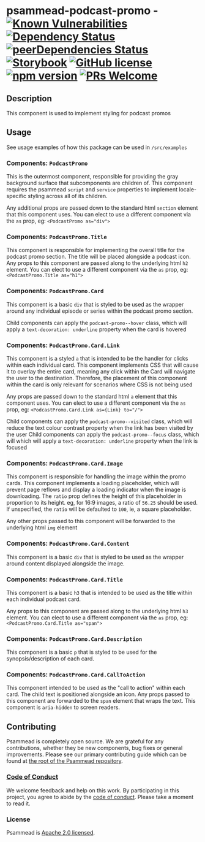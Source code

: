 # psammead-podcast-promo - [![Known Vulnerabilities](https://snyk.io/test/github/bbc/psammead/badge.svg?targetFile=packages%2Fcomponents%2Fpsammead-podcast-promo%2Fpackage.json)](https://snyk.io/test/github/bbc/psammead?targetFile=packages%2Fcomponents%2Fpsammead-podcast-promo%2Fpackage.json) [![Dependency Status](https://david-dm.org/bbc/psammead.svg?path=packages/components/psammead-podcast-promo)](https://david-dm.org/bbc/psammead?path=packages/components/psammead-podcast-promo) [![peerDependencies Status](https://david-dm.org/bbc/psammead/peer-status.svg?path=packages/components/psammead-podcast-promo)](https://david-dm.org/bbc/psammead?path=packages/components/psammead-podcast-promo&type=peer) [![Storybook](https://raw.githubusercontent.com/storybooks/brand/master/badge/badge-storybook.svg?sanitize=true)](https://bbc.github.io/psammead/?path=/story/figure--containing-image) [![GitHub license](https://img.shields.io/badge/license-Apache%202.0-blue.svg)](https://github.com/bbc/psammead/blob/latest/LICENSE) [![npm version](https://img.shields.io/npm/v/@bbc/psammead-podcast-promo.svg)](https://www.npmjs.com/package/@bbc/psammead-podcast-promo) [![PRs Welcome](https://img.shields.io/badge/PRs-welcome-brightgreen.svg)](https://github.com/bbc/psammead/blob/latest/CONTRIBUTING.md)

## Description

This component is used to implement styling for podcast promos

## Usage

See usage examples of how this package can be used in `/src/examples`

### Components: `PodcastPromo`

This is the outermost component, responsible for providing the gray background surface that subcomponents are children of. This component requires the psammead `script` and `service` properties to implement locale-specific styling across all of its children.

Any additional props are passed down to the standard html `section` element that this component uses. You can elect to use a different component via the `as` prop, eg: `<PodcastPromo as="div">`

### Components: `PodcastPromo.Title`

This component is responsible for implementing the overall title for the podcast promo section. The title will be placed alongside a podcast icon. Any props to this component are passed along to the underlying html `h2` element. You can elect to use a different component via the `as` prop, eg: `<PodcastPromo.Title as="h1">`

### Components: `PodcastPromo.Card`

This component is a basic `div` that is styled to be used as the wrapper around any individual episode or series within the podcast promo section.

Child components can apply the `podcast-promo--hover` class, which will apply a `text-decoration: underline` property when the card is hovered

### Components: `PodcastPromo.Card.Link`

This component is a styled `a` that is intended to be the handler for clicks within each individual card. This component implements CSS that will cause it to overlay the entire card, meaning any click within the Card will navigate the user to the destination. Therefore, the placement of this component within the card is only relevant for scenarios where CSS is not being used

Any props are passed down to the standard html `a` element that this component uses. You can elect to use a different component via the `as` prop, eg: `<PodcastPromo.Card.Link as={Link} to="/">`

Child components can apply the `podcast-promo--visited` class, which will reduce the text colour contrast property when the link has been visited by the user
Child components can apply the `podcast-promo--focus` class, which will which will apply a `text-decoration: underline` property when the link is focused

### Components: `PodcastPromo.Card.Image`

This component is responsible for handling the image within the promo cards. This component implements a loading placeholder, which will prevent page reflows and display a loading indicator when the image is downloading. The `ratio` prop defines the height of this placeholder in proportion to its height. eg, for 16:9 images, a ratio of `56.25` should be used. If unspecified, the `ratio` will be defaulted to `100`, ie, a square placeholder.

Any other props passed to this component will be forwarded to the underlying html `img` element

### Components: `PodcastPromo.Card.Content`

This component is a basic `div` that is styled to be used as the wrapper around content displayed alongside the image.

### Components: `PodcastPromo.Card.Title`

This component is a basic `h3` that is intended to be used as the title within each individual podcast card.

Any props to this component are passed along to the underlying html `h3` element. You can elect to use a different component via the `as` prop, eg: `<PodcastPromo.Card.Title as="span">`

### Components: `PodcastPromo.Card.Description`

This component is a basic `p` that is styled to be used for the synopsis/description of each card.

### Components: `PodcastPromo.Card.CallToAction`

This component intended to be used as the "call to action" within each card. The child text is positioned alongside an icon. Any props passed to this component are forwarded to the `span` element that wraps the text. This component is `aria-hidden` to screen readers.

## Contributing

Psammead is completely open source. We are grateful for any contributions, whether they be new components, bug fixes or general improvements. Please see our primary contributing guide which can be found at [the root of the Psammead repository](https://github.com/bbc/psammead/blob/latest/CONTRIBUTING.md).

### [Code of Conduct](https://github.com/bbc/psammead/blob/latest/CODE_OF_CONDUCT.md)

We welcome feedback and help on this work. By participating in this project, you agree to abide by the [code of conduct](https://github.com/bbc/psammead/blob/latest/CODE_OF_CONDUCT.md). Please take a moment to read it.

### License

Psammead is [Apache 2.0 licensed](https://github.com/bbc/psammead/blob/latest/LICENSE).
